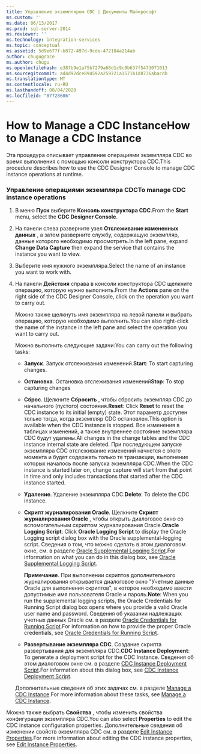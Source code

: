 ```yaml
---
title: Управление экземпляром CDC | Документы Майкрософт
ms.custom: ''
ms.date: 06/13/2017
ms.prod: sql-server-2014
ms.reviewer: ''
ms.technology: integration-services
ms.topic: conceptual
ms.assetid: 5d9e677f-b872-497d-9cde-472184a214ab
author: chugugrace
ms.author: chugu
ms.openlocfilehash: e387b9e1a75b7279a68d1c9c9b637f5473071013
ms.sourcegitcommit: ad4d92dce894592a259721a1571b1d8736abacdb
ms.translationtype: MT
ms.contentlocale: ru-RU
ms.lasthandoff: 08/04/2020
ms.locfileid: "87728606"
---
```

# <a name="how-to-manage-a-cdc-instance"></a><span data-ttu-id="a23b0-102">How to Manage a CDC Instance</span><span class="sxs-lookup"><span data-stu-id="a23b0-102">How to Manage a CDC Instance</span></span>
  <span data-ttu-id="a23b0-103">Эта процедура описывает управление операциями экземпляра CDC во время выполнения с помощью консоли конструктора CDC.</span><span class="sxs-lookup"><span data-stu-id="a23b0-103">This procedure describes how to use the CDC Designer Console to manage CDC instance operations at runtime.</span></span>  
  
### <a name="to-manage-cdc-instance-operations"></a><span data-ttu-id="a23b0-104">Управление операциями экземпляра CDC</span><span class="sxs-lookup"><span data-stu-id="a23b0-104">To manage CDC instance operations</span></span>  
  
1.  <span data-ttu-id="a23b0-105">В меню **Пуск** выберите **Консоль конструктора CDC**.</span><span class="sxs-lookup"><span data-stu-id="a23b0-105">From the **Start** menu, select the **CDC Designer Console**.</span></span>  
  
2.  <span data-ttu-id="a23b0-106">На панели слева разверните узел **Отслеживание измененных данных** , а затем разверните службу, содержащую экземпляр, данные которого необходимо просмотреть.</span><span class="sxs-lookup"><span data-stu-id="a23b0-106">In the left pane, expand **Change Data Capture** then expand the service that contains the instance you want to view.</span></span>  
  
3.  <span data-ttu-id="a23b0-107">Выберите имя нужного экземпляра.</span><span class="sxs-lookup"><span data-stu-id="a23b0-107">Select the name of an instance you want to work with.</span></span>  
  
4.  <span data-ttu-id="a23b0-108">На панели **Действия** справа в консоли конструктора CDC щелкните операцию, которую нужно выполнить.</span><span class="sxs-lookup"><span data-stu-id="a23b0-108">From the **Actions** pane on the right side of the CDC Designer Console, click on the operation you want to carry out.</span></span>  
  
     <span data-ttu-id="a23b0-109">Можно также щелкнуть имя экземпляра на левой панели и выбрать операцию, которую необходимо выполнить.</span><span class="sxs-lookup"><span data-stu-id="a23b0-109">You can also right-click the name of the instance in the left pane and select the operation you want to carry out.</span></span>  
  
     <span data-ttu-id="a23b0-110">Можно выполнить следующие задачи:</span><span class="sxs-lookup"><span data-stu-id="a23b0-110">You can carry out the following tasks:</span></span>  
  
    -   <span data-ttu-id="a23b0-111">**Запуск**. Запуск отслеживания изменений.</span><span class="sxs-lookup"><span data-stu-id="a23b0-111">**Start**: To start capturing changes.</span></span>  
  
    -   <span data-ttu-id="a23b0-112">**Остановка**. Остановка отслеживания изменений</span><span class="sxs-lookup"><span data-stu-id="a23b0-112">**Stop**: To stop capturing changes</span></span>  
  
    -   <span data-ttu-id="a23b0-113">**Сброс**. Щелкните **Сбросить** , чтобы сбросить экземпляр CDC до начального (пустого) состояния.</span><span class="sxs-lookup"><span data-stu-id="a23b0-113">**Reset**: Click **Reset** to reset the CDC instance to its initial (empty) state.</span></span> <span data-ttu-id="a23b0-114">Этот параметр доступен только тогда, когда экземпляр CDC остановлен.</span><span class="sxs-lookup"><span data-stu-id="a23b0-114">This option is available when the CDC instance is stopped.</span></span> <span data-ttu-id="a23b0-115">Все изменения в таблицах изменений, а также внутреннее состояние экземпляра CDC будут удалены.</span><span class="sxs-lookup"><span data-stu-id="a23b0-115">All changes in the change tables and the CDC instance internal state are deleted.</span></span> <span data-ttu-id="a23b0-116">При последующем запуске экземпляра CDC отслеживание изменений начнется с этого момента и будет содержать только те транзакции, выполнение которых началось после запуска экземпляра CDC.</span><span class="sxs-lookup"><span data-stu-id="a23b0-116">When the CDC instance is started later on, change capture will start from that point in time and only includes transactions that started after the CDC instance started.</span></span>  
  
    -   <span data-ttu-id="a23b0-117">**Удаление**. Удаление экземпляра CDC.</span><span class="sxs-lookup"><span data-stu-id="a23b0-117">**Delete**: To delete the CDC instance.</span></span>  
  
    -   <span data-ttu-id="a23b0-118">**Скрипт журналирования Oracle**. Щелкните **Скрипт журналирования Oracle** , чтобы открыть диалоговое окно со вспомогательным скриптом журналирования Oracle.</span><span class="sxs-lookup"><span data-stu-id="a23b0-118">**Oracle Logging Script**: Click **Oracle Logging Script** to display the Oracle Logging script dialog box with the Oracle supplemental-logging script.</span></span> <span data-ttu-id="a23b0-119">Сведения о том, что можно сделать в этом диалоговом окне, см. в разделе [Oracle Supplemental Logging Script](oracle-supplemental-logging-script.md).</span><span class="sxs-lookup"><span data-stu-id="a23b0-119">For information on what you can do in this dialog box, see [Oracle Supplemental Logging Script](oracle-supplemental-logging-script.md).</span></span>  
  
         <span data-ttu-id="a23b0-120">**Примечание**. При выполнении скриптов дополнительного журналирования открывается диалоговое окно "Учетные данные Oracle для выполнения скриптов", в которое необходимо ввести допустимые имя пользователя Oracle и пароль.</span><span class="sxs-lookup"><span data-stu-id="a23b0-120">**Note**: When you run the supplemental logging scripts, the Oracle Credentials for Running Script dialog box opens where you provide a valid Oracle user name and password.</span></span> <span data-ttu-id="a23b0-121">Сведения об указании надлежащих учетных данных Oracle см. в разделе [Oracle Credentials for Running Script](oracle-credentials-for-running-script.md).</span><span class="sxs-lookup"><span data-stu-id="a23b0-121">For information on how to provide the proper Oracle credentials, see [Oracle Credentials for Running Script](oracle-credentials-for-running-script.md).</span></span>  
  
    -   <span data-ttu-id="a23b0-122">**Развертывание экземпляра CDC**. Создание скрипта развертывания для экземпляра CDC.</span><span class="sxs-lookup"><span data-stu-id="a23b0-122">**CDC Instance Deployment**: To generate a deployment script for the CDC Instance.</span></span> <span data-ttu-id="a23b0-123">Сведения об этом диалоговом окне см. в разделе [CDC Instance Deployment Script](cdc-instance-deployment-script.md).</span><span class="sxs-lookup"><span data-stu-id="a23b0-123">For information about this dialog box, see [CDC Instance Deployment Script](cdc-instance-deployment-script.md).</span></span>  
  
     <span data-ttu-id="a23b0-124">Дополнительные сведения об этих задачах см. в разделе [Manage a CDC Instance](manage-a-cdc-instance.md).</span><span class="sxs-lookup"><span data-stu-id="a23b0-124">For more information about these tasks, see [Manage a CDC Instance](manage-a-cdc-instance.md).</span></span>  
  
 <span data-ttu-id="a23b0-125">Можно также выбрать **Свойства** , чтобы изменить свойства конфигурации экземпляра CDC.</span><span class="sxs-lookup"><span data-stu-id="a23b0-125">You can also select **Properties** to edit the CDC instance configuration properties.</span></span> <span data-ttu-id="a23b0-126">Дополнительные сведения об изменении свойств экземпляра CDC см. в разделе [Edit Instance Properties](edit-instance-properties.md).</span><span class="sxs-lookup"><span data-stu-id="a23b0-126">For more information about editing the CDC instance properties, see [Edit Instance Properties](edit-instance-properties.md).</span></span>  
  
  
